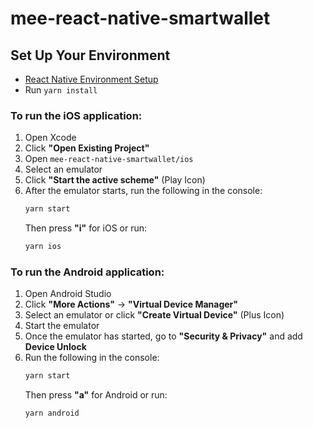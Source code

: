# mee-react-native-smartwallet
## Set Up Your Environment  
- [React Native Environment Setup](https://reactnative.dev/docs/set-up-your-environment)  
- Run `yarn install`  

### To run the iOS application:  
1. Open Xcode  
2. Click **"Open Existing Project"**  
3. Open `mee-react-native-smartwallet/ios`  
4. Select an emulator  
5. Click **"Start the active scheme"** (Play Icon)  
6. After the emulator starts, run the following in the console:  
   ```sh
   yarn start
   ```  
   Then press **"i"** for iOS or run:  
   ```sh
   yarn ios
   ```  

### To run the Android application:  
1. Open Android Studio  
2. Click **"More Actions"** -> **"Virtual Device Manager"**  
3. Select an emulator or click **"Create Virtual Device"** (Plus Icon)
4. Start the emulator  
5. Once the emulator has started, go to **"Security & Privacy"** and add **Device Unlock**  
6. Run the following in the console:  
   ```sh
   yarn start
   ```  
   Then press **"a"** for Android or run:  
   ```sh
   yarn android
   